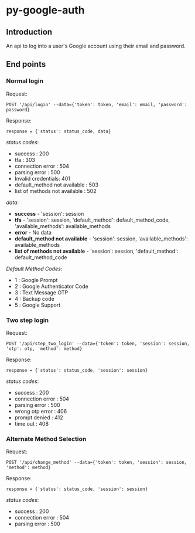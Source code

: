 # py-google-auth

## Introduction
An api to log into a user's Google account using their email and password.

## End points

### Normal login

Request:    

    POST '/api/login' --data={'token': token, 'email': email, 'password': password}

Response:    

    response = {'status': status_code, data}

_status codes_:

* success : 200
* tfa : 303
* connection error : 504
* parsing error : 500
* Invalid credentials: 401
* default_method not available : 503
* list of methods not available : 502

_data_:

* **success** - 'session': session
* **tfa** - 'session': session, 'default_method': default_method_code, 'available_methods': available_methods
* **error** - No data
* **default_method not available** - 'session': session, 'available_methods': available_methods
* **list of methods not available** - 'session': session, 'default_method': default_method_code

_Default Method Codes_:

* 1 : Google Prompt
* 2 : Google Authenticator Code
* 3 : Text Message OTP
* 4 : Backup code
* 5 : Google Support



### Two step login

Request:    

    POST '/api/step_two_login' --data={'token': token, 'session': session, 'otp': otp, 'method': method}

Response:    

    response = {'status': status_code, 'session': session}

_status codes_:

* success : 200
* connection error : 504
* parsing error : 500
* wrong otp error : 406
* prompt denied : 412
* time out : 408


### Alternate Method Selection

Request:    

    POST '/api/change_method' --data={'token': token, 'session': session, 'method': method}

Response:    

    response = {'status': status_code, 'session': session}

_status codes_:

* success : 200
* connection error : 504
* parsing error : 500
